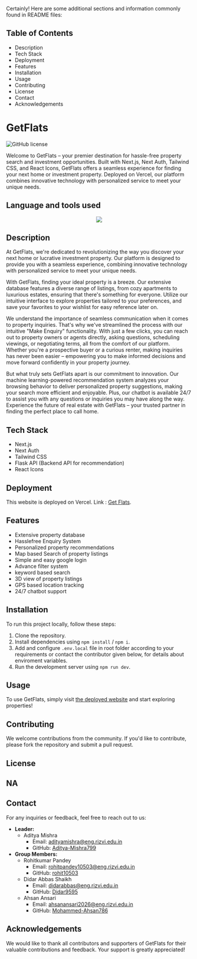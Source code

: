 Certainly! Here are some additional sections and information commonly found in README files:

## Table of Contents
- Description
- Tech Stack
- Deployment
- Features
- Installation
- Usage
- Contributing
- License
- Contact
- Acknowledgements

# GetFlats

![GitHub license](https://img.shields.io/badge/license-MIT-blue.svg)

Welcome to GetFlats – your premier destination for hassle-free property search and investment opportunities. Built with Next.js, Next Auth, Tailwind CSS, and React Icons, GetFlats offers a seamless experience for finding your next home or investment property. Deployed on Vercel, our platform combines innovative technology with personalized service to meet your unique needs.

## Language and tools used
<p align="center">
  <a href="https://skillicons.dev">
    <img src="https://skillicons.dev/icons?i=git,js,py,next.js,tailwind,vscode,css,html,node.js,flask,vercel,npm,gcp" />
  </a>
</p>

## Description

At GetFlats, we're dedicated to revolutionizing the way you discover your next home or lucrative investment property. Our platform is designed to provide you with a seamless experience, combining innovative technology with personalized service to meet your unique needs.

With GetFlats, finding your ideal property is a breeze. Our extensive database features a diverse range of listings, from cozy apartments to luxurious estates, ensuring that there's something for everyone. Utilize our intuitive interface to explore properties tailored to your preferences, and save your favorites to your wishlist for easy reference later on.

We understand the importance of seamless communication when it comes to property inquiries. That's why we've streamlined the process with our intuitive "Make Enquiry" functionality. With just a few clicks, you can reach out to property owners or agents directly, asking questions, scheduling viewings, or negotiating terms, all from the comfort of our platform. Whether you're a prospective buyer or a curious renter, making inquiries has never been easier – empowering you to make informed decisions and move forward confidently in your property journey.

But what truly sets GetFlats apart is our commitment to innovation. Our machine learning-powered recommendation system analyzes your browsing behavior to deliver personalized property suggestions, making your search more efficient and enjoyable. Plus, our chatbot is available 24/7 to assist you with any questions or inquiries you may have along the way. Experience the future of real estate with GetFlats – your trusted partner in finding the perfect place to call home.

## Tech Stack

- Next.js
- Next Auth
- Tailwind CSS
- Flask API (Backend API for recommendation)
- React Icons

## Deployment

This website is deployed on Vercel. Link : [Get Flats](https://get-flats-website-project-v1-umber.vercel.app/).

## Features

- Extensive property database
- Hasslefree Enquiry System 
- Personalized property recommendations
- Map based Search of property listings
- Simple and easy google login
- Advance filter system
- keyword based search
- 3D view of property listings
- GPS based location tracking
- 24/7 chatbot support

## Installation

To run this project locally, follow these steps:
1. Clone the repository.
2. Install dependencies using `npm install` / `npm i`.
3. Add and configure `.env.local` file in root folder according to your requirements or contact the contributor given below, for details about enviroment variables. 
4. Run the development server using `npm run dev`.

## Usage

To use GetFlats, simply visit [the deployed website](https://get-flats-website-project-v1-umber.vercel.app/) and start exploring properties!

## Contributing

We welcome contributions from the community. If you'd like to contribute, please fork the repository and submit a pull request.

## License

NA
----

## Contact

For any inquiries or feedback, feel free to reach out to us:
- **Leader:**
  - Aditya Mishra
    - Email: adityamishra@eng.rizvi.edu.in
    -  GitHub: [Aditya-Mishra799](https://github.com/Aditya-Mishra799)
- **Group Members:**
  - Rohitkumar Pandey
    - Email: rohitpandey10503@eng.rizvi.edu.in
    - GitHub: [rohit10503](https://github.com/rohit10503)
  - Didar Abbas Shaikh
    - Email: didarabbas@eng.rizvi.edu.in
    - GitHub: [Didar9595](https://github.com/Didar9595)
  - Ahsan Ansari
    - Email: ahsanansari2026@eng.rizvi.edu.in
    - GitHub: [Mohammed-Ahsan786](https://github.com/Mohammed-Ahsan786)

## Acknowledgements

We would like to thank all contributors and supporters of GetFlats for their valuable contributions and feedback. Your support is greatly appreciated!
